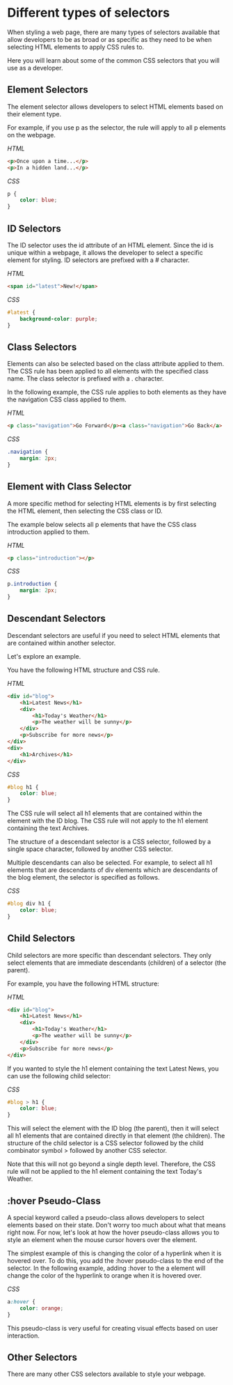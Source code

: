 # Different types of selectors

When styling a web page, there are many types of selectors available that allow developers to be as broad or as specific as they need to be when selecting HTML elements to apply CSS rules to.

Here you will learn about some of the common CSS selectors that you will use as a developer.

## Element Selectors

The element selector allows developers to select HTML elements based on their element type.

For example, if you use p as the selector, the rule will apply to all p elements on the webpage.

*HTML*

```html
<p>Once upon a time...</p>
<p>In a hidden land...</p>
```

*CSS*

```css
p {   
    color: blue;
}
```

## ID Selectors

The ID selector uses the id attribute of an HTML element. Since the id is unique within a webpage, it allows the developer to select a specific element for styling. ID selectors are prefixed with a # character.

*HTML*

```html
<span id="latest">New!</span>
```

*CSS*

```css
#latest {   
    background-color: purple;
}
```

## Class Selectors

Elements can also be selected based on the class attribute applied to them. The CSS rule has been applied to all elements with the specified class name. The class selector is prefixed with a . character.

In the following example, the CSS rule applies to both elements as they have the navigation CSS class applied to them.

*HTML*

```html
<p class="navigation">Go Forward</p><a class="navigation">Go Back</a>
```

*CSS*

```css
.navigation {   
    margin: 2px;
}
```

## Element with Class Selector

A more specific method for selecting HTML elements is by first selecting the HTML element, then selecting the CSS class or ID.

The example below selects all p elements that have the CSS class introduction applied to them.

*HTML*

```html
<p class="introduction"></p>
```

*CSS*

```css
p.introduction {   
    margin: 2px;
}
```

## Descendant Selectors

Descendant selectors are useful if you need to select HTML elements that are contained within another selector.

Let's explore an example.

You have the following HTML structure and CSS rule.

*HTML*

```html
<div id="blog">  
    <h1>Latest News</h1>  
    <div>    
        <h1>Today's Weather</h1>    
        <p>The weather will be sunny</p>  
    </div>  
    <p>Subscribe for more news</p>
</div>
<div>  
    <h1>Archives</h1>
</div>
```

*CSS*

```css
#blog h1 {
    color: blue;
}
```

The CSS rule will select all h1 elements that are contained within the element with the ID blog. The CSS rule will not apply to the h1 element containing the text Archives.

The structure of a descendant selector is a CSS selector, followed by a single space character, followed by another CSS selector.

Multiple descendants can also be selected. For example, to select all h1 elements that are descendants of div elements which are descendants of the blog element, the selector is specified as follows.

*CSS*

```css
#blog div h1 {
    color: blue;
}
```

## Child Selectors

Child selectors are more specific than descendant selectors. They only select elements that are immediate descendants (children) of a selector (the parent).

For example, you have the following HTML structure:

*HTML*
```html
<div id="blog">
    <h1>Latest News</h1>
    <div>
        <h1>Today's Weather</h1>
        <p>The weather will be sunny</p>
    </div>
    <p>Subscribe for more news</p>
</div>
```

If you wanted to style the h1 element containing the text Latest News, you can use the following child selector:

*CSS*

```css
#blog > h1 {
    color: blue;
}
```

This will select the element with the ID blog (the parent), then it will select all h1 elements that are contained directly in that element (the children). The structure of the child selector is a CSS selector followed by the child combinator symbol > followed by another CSS selector.

Note that this will not go beyond a single depth level. Therefore, the CSS rule will not be applied to the h1 element containing the text Today's Weather.

## :hover Pseudo-Class

A special keyword called a pseudo-class allows developers to select elements based on their state. Don't worry too much about what that means right now. For now, let's look at how the hover pseudo-class allows you to style an element when the mouse cursor hovers over the element.

The simplest example of this is changing the color of a hyperlink when it is hovered over. To do this, you add the :hover pseudo-class to the end of the selector. In the following example, adding :hover  to the a element will change the color of the hyperlink to orange when it is hovered over.

*CSS*

```css
a:hover {
    color: orange;
}
```

This pseudo-class is very useful for creating visual effects based on user interaction.

## Other Selectors

There are many other CSS selectors available to style your webpage. 
